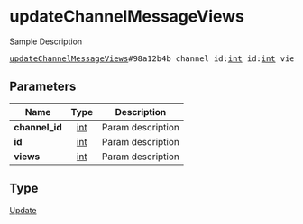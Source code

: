 # updateChannelMessageViews

Sample Description

<pre>
<a href="../constructor/updateChannelMessageViews.md">updateChannelMessageViews</a>#98a12b4b channel_id:<a href="../type/int.md">int</a> id:<a href="../type/int.md">int</a> views:<a href="../type/int.md">int</a> = <a href="../type/Update.md">Update</a>;
</pre>

## Parameters

| Name | Type | Description |
|------|:----:|-------------|
| **channel_id** | [int](../type/int.md) | Param description |
| **id** | [int](../type/int.md) | Param description |
| **views** | [int](../type/int.md) | Param description |

## Type

[Update](../type/Update.md)
